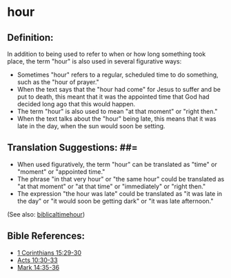 # hour #

## Definition: ##

In addition to being used to refer to when or how long something took place, the term "hour" is also used in several figurative ways:

* Sometimes "hour" refers to a regular, scheduled time to do something, such as the "hour of prayer."
* When the text says that the "hour had come" for Jesus to suffer and be put to death, this meant that it was the appointed time that God had decided long ago that this would happen.
* The term "hour" is also used to mean "at that moment" or "right then."
* When the text talks about the "hour" being late, this means that it was late in the day, when the sun would soon be setting.

## Translation Suggestions: ##=

* When used figuratively, the term "hour" can be translated as "time" or "moment" or "appointed time."
* The phrase "in that very hour" or "the same hour" could be translated as "at that moment" or "at that time" or "immediately" or "right then."
* The expression "the hour was late" could be translated as "it was late in the day" or "it would soon be getting dark" or "it was late afternoon."

(See also: [biblicaltimehour](../other/biblicaltimehour.md))

## Bible References: ##

* [1 Corinthians 15:29-30](https://door43.org/en/bible/notes/1co/15/29)
* [Acts 10:30-33](https://door43.org/en/bible/notes/act/10/30)
* [Mark 14:35-36](https://door43.org/en/bible/notes/mrk/14/35)


